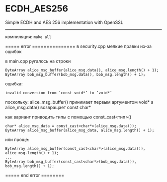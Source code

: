 # ECDH_AES256
Simple ECDH and AES 256 implementation with OpenSSL
-- -- -- -- -- --
компиляция:
```make all```

===== error ===============
в security.cpp
мелкие правки из-за ошибок

в main.cpp
ругалось на строки
```
ByteArray alice_msg_buffer(alice_msg.data(), alice_msg.length() + 1);
ByteArray bob_msg_buffer(bob_msg.data(), bob_msg.length() + 1);
```
ошибка:
```text
invalid conversion from ‘const void*’ to ‘void*’
```
поскольку:
alice_msg_buffer() принимает первым аргументом void*
а alice_msg.data() возвращает const char*

как вариант приводить типы с помощью
const_cast<тип>()
```
char* alice_msg_data = const_cast<char*>(alice_msg.data());
ByteArray alice_msg_buffer(alice_msg_data, alice_msg.length() + 1);
```
или проще:
```
ByteArray alice_msg_buffer(const_cast<char*>(alice_msg.data()), alice_msg.length() + 1);
...
ByteArray bob_msg_buffer(const_cast<char*>(bob_msg.data()), bob_msg.length() + 1);
```
=====  end error ========


